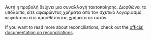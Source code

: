 Αυτή η προβολή δείχνει μια συναλλαγή τακτοποίησης. Διορθώνει το υπόλοιπο, είτε αφαιρώντας χρήματα από τον σχετικό λογαριασμό κεφαλαίου είτε προσθέτοντας χρήματα σε αυτόν.

If you want to read more about reconciliations, check out the [official documentation on reconciliations](https://docs.firefly-iii.org/advanced-concepts/reconcile).